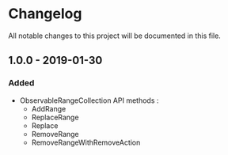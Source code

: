 # Changelog

All notable changes to this project will be documented in this file.

## 1.0.0 - 2019-01-30

### Added

- ObservableRangeCollection API methods :
  - AddRange
  - ReplaceRange
  - Replace
  - RemoveRange
  - RemoveRangeWithRemoveAction